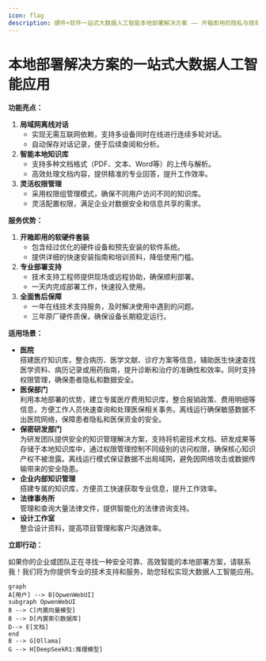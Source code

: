 ```yaml
---
icon: flag
description: 硬件+软件一站式大数据人工智能本地部署解决方案 —— 开箱即用的隐私与效率升级
---
```


# 本地部署解决方案的一站式大数据人工智能应用

**功能亮点：**

1. **局域网离线对话**
   * 实现无需互联网依赖，支持多设备同时在线进行连续多轮对话。
   * 自动保存对话记录，便于后续查阅和分析。
2. **智能本地知识库**
   * 支持多种文档格式（PDF、文本、Word等）的上传与解析。
   * 高效处理文档内容，提供精准的专业回答，提升工作效率。
3. **灵活权限管理**
   * 采用权限组管理模式，确保不同用户访问不同的知识库。
   * 灵活配置权限，满足企业对数据安全和信息共享的需求。

**服务优势：**

1. **开箱即用的软硬件套装**
   * 包含经过优化的硬件设备和预先安装的软件系统。
   * 提供详细的快速安装指南和培训资料，降低使用门槛。
2. **专业部署支持**
   * 技术支持工程师提供现场或远程协助，确保顺利部署。
   * 一天内完成部署工作，快速投入使用。
3. **全面售后保障**
   * 一年在线技术支持服务，及时解决使用中遇到的问题。
   * 三年原厂硬件质保，确保设备长期稳定运行。

**适用场景：**

* **医院**\
  搭建医疗知识库，整合病历、医学文献、诊疗方案等信息，辅助医生快速查找医学资料、病历记录或用药指南，提升诊断和治疗的准确性和效率。同时支持权限管理，确保患者隐私和数据安全。
* **医保部门**\
  利用本地部署的优势，建立专属医疗费用知识库，整合报销政策、费用明细等信息，方便工作人员快速查询和处理医保相关事务。离线运行确保敏感数据不出医院网络，保障患者隐私和医保资金的安全。
* **保密研发部门**\
  为研发团队提供安全的知识管理解决方案，支持将机密技术文档、研发成果等存储于本地知识库中，通过权限管理控制不同级别的访问权限，确保核心知识产权不被泄露。离线运行模式保证数据不出局域网，避免因网络攻击或数据传输带来的安全隐患。
* **企业内部知识管理**\
  搭建专属的知识库，方便员工快速获取专业信息，提升工作效率。
* **法律事务所**\
  管理和查询大量法律文件，提供智能化的法律咨询支持。
* **设计工作室**\
  整合设计资料，提高项目管理和客户沟通效率。

**立即行动：**

如果你的企业或团队正在寻找一种安全可靠、高效智能的本地部署方案，请联系我！我们将为你提供专业的技术支持和服务，助您轻松实现大数据人工智能应用。





```mermaid
graph 
A[用户] --> B[OpwenWebUI]
subgraph OpwenWebUI
B --> C[内置向量模型]
B --> D[内置索引数据库]
D--> E[文档]
end
B --> G[Ollama]
G --> H[DeepSeekR1:推理模型]
 
```



